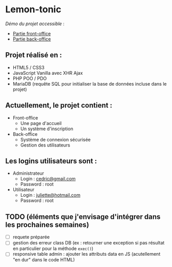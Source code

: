 # Lemon-tonic

_Démo du projet accessible_ : 
- [Partie front-office](http://lemon-tonic.cmatyja.yj.fr/ "Lemon-tonic") 
- [Partie back-office](http://lemon-tonic.cmatyja.yj.fr/admin "Lemon-tonic admin")

## Projet réalisé en :

- HTML5 / CSS3 
- JavaScript Vanilla avec XHR Ajax
- PHP POO / PDO
- MariaDB (requête SQL pour initialiser la base de données incluse dans le projet)

## Actuellement, le projet contient : 

- Front-office
    * Une page d'accueil
    * Un système d'inscription
- Back-office
    * Système de connexion sécurisée
    * Gestion des utilisateurs

## Les logins utilisateurs sont :
 - Administrateur 
    * Login : cedric@gmail.com
    * Password : root
- Utilisateur
    * Login : juliette@hotmail.com
    * Password : root

## TODO (éléments que j'envisage d'intégrer dans les prochaines semaines)
- [ ] requete préparée
- [ ] gestion des erreur class DB (ex : retourner une exception si pas résultat en particulier pour la méthode `exec()`) 
- [ ] responsive table admin : ajouter les attributs data en JS (acutellement "en dur" dans le code HTML)
